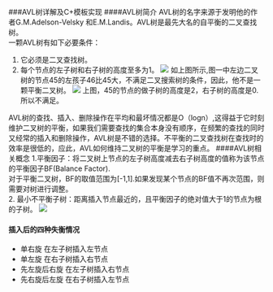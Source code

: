 ###AVL树详解及C+模板实现
####AVL树简介
AVL树的名字来源于发明他的作者G.M.Adelson-Velsky 和E.M.Landis。AVL树是最先大名的自平衡的二叉查找树。  
一颗AVL树有如下必要条件：  
1. 它必须是二叉查找树。  
2. 每个节点的左子树和右子树的高度至多为1。
![](https://ask.qcloudimg.com/http-save/yehe-1008970/4qwdga4848.png?imageView2/2/w/1620)
如上图所示,图一中左边二叉树的节点45的左孩子46比45大，不满足二叉搜索树的条件，因此，他不是一颗平衡二叉树。
![](https://ask.qcloudimg.com/http-save/yehe-1008970/v9n4fc5lbx.png?imageView2/2/w/1620)
上图，45的节点的做子树的高度是2，右子树的高度是0.所以不满足。

AVL树的查找、插入、删除操作在平均和最坏情况都是O（logn）,这得益于它时刻维护二叉树的平衡，如果我们需要查找的集合本身没有顺序，在频繁的查找的同时又经常的插入和删除操作，AVL树是不错的选择。不平衡的二叉查找树在查找时的效率是很低的，应此，AVL如何维持二叉树的平衡是学习的重点。
####AVL树相关概念
1.平衡因子：将二叉树上节点的左子树高度减去右子树高度的值称为该节点的平衡因子BF(Balance Factor).  
对于平衡二叉树，BF的取值范围为[-1,1].如果发现某个节点的BF值不再次范围，则需要对树进行调整。  
2. 最小不平衡子树：距离插入节点最近的，且平衡因子的绝对值大于1的节点为根的子树。
![](https://ask.qcloudimg.com/http-save/yehe-1008970/f910fwd4kq.png?imageView2/2/w/1620)
#### 插入后的四种失衡情况
+ 单右旋    在左子树插入左节点
+ 单左旋    在右子树插入右节点
+ 先左旋后右旋    在左子树插入右节点
+ 先右旋后左旋    在右子树插入左节点

